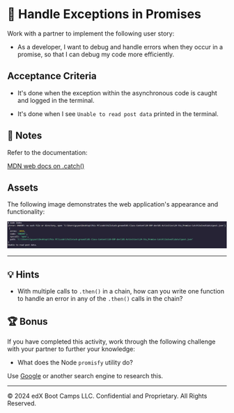 # 📖 Handle Exceptions in Promises

Work with a partner to implement the following user story:

* As a developer, I want to debug and handle errors when they occur in a promise, so that I can debug my code more efficiently.

## Acceptance Criteria

* It's done when the exception within the asynchronous code is caught and logged in the terminal.

* It's done when I see `Unable to read post data` printed in the terminal.

## 📝 Notes

Refer to the documentation:

[MDN web docs on .catch()](https://developer.mozilla.org/en-US/docs/Web/JavaScript/Reference/Global_Objects/Promise/catch)

## Assets

The following image demonstrates the web application's appearance and functionality:

![Screenshot of an error that has been caught being logged in a terminal.](./Images/01-caught-error.png)

---

## 💡 Hints

* With multiple calls to `.then()` in a chain, how can you write one function to handle an error in any of the `.then()` calls in the chain?

## 🏆 Bonus

If you have completed this activity, work through the following challenge with your partner to further your knowledge:

* What does the Node `promisfy` utility do?

Use [Google](https://www.google.com) or another search engine to research this.

---
© 2024 edX Boot Camps LLC. Confidential and Proprietary. All Rights Reserved.
